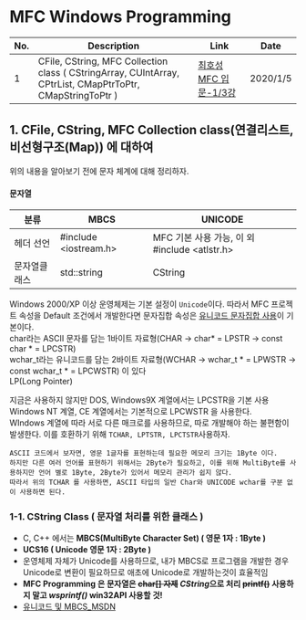 # MFC Windows Programming

No. | Description | Link | Date
--- | ----------- | ---- | ----
1 | CFile, CString, MFC Collection class ( CStringArray, CUIntArray, CPtrList, CMapPtrToPtr, CMapStringToPtr ) | [최호성 MFC 입문-1/3강](https://www.youtube.com/watch?v=DsVi1AGteUU&list=PLXvgR_grOs1DFQlq2w9ugBZ0_ComDYBXR&index=16&t=2009s) | 2020/1/5

##  1. CFile, CString, MFC Collection class(연결리스트, 비선형구조(Map)) 에 대하여 
위의 내용을 알아보기 전에 문자 체계에 대해 정리하자.

#### 문자열 
분류 | MBCS | UNICODE
--- | ----------- | ---- 
헤더 선언 | #include <iostream.h> | MFC 기본 사용 가능, 이 외 #include <atlstr.h>
문자열클래스 | std::string | CString

Windows 2000/XP 이상 운영체제는 기본 설정이 `Unicode`이다. 따라서 MFC 프로젝트 속성을 Default 조건에서 개발한다면 문자집합 속성은 <u>유니코드 문자집합 사용</u>이 기본이다.  
char라는 ASCII 문자를 담는 1바이트 자료형(CHAR -> char* = LPSTR -> const char * = LPCSTR)  
wchar_t라는 유니코드를 담는 2바이트 자료형(WCHAR -> wchar_t * = LPWSTR -> const wchar_t * = LPCWSTR) 이 있다  
LP(Long Pointer)

지금은 사용하지 않지만 DOS, Windows9X 계열에서는 LPCSTR을 기본 사용  
Windows NT 계열, CE 계열에서는 기본적으로 LPCWSTR 을 사용한다.  
WIndows 계열에 따라 서로 다른 매크로를 사용하므로, 따로 개발해야 하는 불편함이 발생한다.  이를 호환하기 위해 `TCHAR, LPTSTR, LPCTSTR`사용하자.

```
ASCII 코드에서 보자면, 영문 1글자를 표현하는데 필요한 메모리 크기는 1Byte 이다.  
하지만 다른 여러 언어를 표현하기 위해서는 2Byte가 필요하고, 이를 위해 MultiByte를 사용하지만 언어 별로 1Byte, 2Byte가 있어서 메모리 관리가 쉽지 않다.  
따라서 위의 TCHAR 를 사용하면, ASCII 타입의 일반 Char와 UNICODE wchar를 구분 없이 사용하면 된다.   
```



### 1-1. CString Class ( 문자열 처리를 위한 클래스 )
- C, C++ 에서는 **MBCS(MultiByte Character Set) ( 영문 1자 : 1Byte )**  
- **UCS16 ( Unicode 영문 1자 : 2Byte )**  
- 운영체제 자체가 Unicode를 사용하므로, 내가 MBCS로 프로그램을 개발한 경우 Unicode로 변환이 필요하므로 애초에 Unicode로 개발하는것이 효율적임  
- **MFC Programming 은 문자열은 ~~char[] 자제~~ *CString*으로 처리 ~~printf()~~ 사용하지 말고 *wsprintf()* win32API 사용할 것!**  
- [유니코드 및 MBCS_MSDN](https://docs.microsoft.com/ko-kr/cpp/text/unicode-and-mbcs?view=vs-2019)

